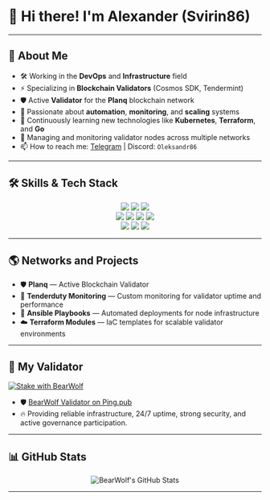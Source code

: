 # 👋 Hi there! I'm Alexander (Svirin86)

---

## 🧠 About Me

- 🛠️ Working in the **DevOps** and **Infrastructure** field
- ⚡ Specializing in **Blockchain Validators** (Cosmos SDK, Tendermint)
- 🛡️ Active **Validator** for the **Planq** blockchain network
- 🚀 Passionate about **automation**, **monitoring**, and **scaling** systems
- 🌱 Continuously learning new technologies like **Kubernetes**, **Terraform**, and **Go**
- 🌿 Managing and monitoring validator nodes across multiple networks
- 📫 How to reach me: [Telegram](https://t.me/oleksandrsvirin) | Discord: `Oleksandr86`

---

## 🛠 Skills & Tech Stack

<div align="center">
  <img src="https://img.shields.io/badge/Bash-4EAA25?style=for-the-badge&logo=gnu-bash&logoColor=white" />
  <img src="https://img.shields.io/badge/Go-00ADD8?style=for-the-badge&logo=go&logoColor=white" />
  <img src="https://img.shields.io/badge/Python-3776AB?style=for-the-badge&logo=python&logoColor=white" />
  <br>
  <img src="https://img.shields.io/badge/Docker-2496ED?style=for-the-badge&logo=docker&logoColor=white" />
  <img src="https://img.shields.io/badge/Kubernetes-326CE5?style=for-the-badge&logo=kubernetes&logoColor=white" />
  <img src="https://img.shields.io/badge/Terraform-623CE4?style=for-the-badge&logo=terraform&logoColor=white" />
  <img src="https://img.shields.io/badge/Ansible-EE0000?style=for-the-badge&logo=ansible&logoColor=white" />
  <br>
  <img src="https://img.shields.io/badge/Prometheus-E6522C?style=for-the-badge&logo=prometheus&logoColor=white" />
  <img src="https://img.shields.io/badge/Grafana-F46800?style=for-the-badge&logo=grafana&logoColor=white" />
  <img src="https://img.shields.io/badge/GitHub%20Actions-2088FF?style=for-the-badge&logo=github-actions&logoColor=white" />
</div>

---

## 🌎 Networks and Projects

- 🛡️ **Planq** — Active Blockchain Validator
- 🚀 **Tenderduty Monitoring** — Custom monitoring for validator uptime and performance
- 🔧 **Ansible Playbooks** — Automated deployments for node infrastructure
- ☁️ **Terraform Modules** — IaC templates for scalable validator environments

---

## 🔗 My Validator

[![Stake with BearWolf](https://img.shields.io/badge/Stake%20With-BearWolf-brightgreen?style=for-the-badge&logo=blockchain)](https://ping.pub/planq/staking/plqvaloper1udap37p6q7actrrfgl8m5yq53ghaea4v35z384)

- 🛡️ [BearWolf Validator on Ping.pub](https://ping.pub/planq/staking/plqvaloper1udap37p6q7actrrfgl8m5yq53ghaea4v35z384)
- 🔥 Providing reliable infrastructure, 24/7 uptime, strong security, and active governance participation.

---

## 📊 GitHub Stats

<p align="center">
  <img src="https://github-readme-stats.vercel.app/api?username=Svirin86&show_icons=true&theme=tokyonight" alt="BearWolf's GitHub Stats" />
</p>

---
